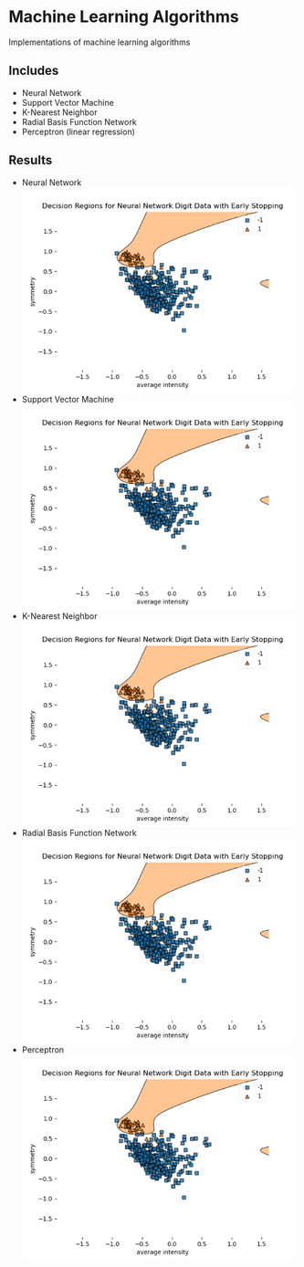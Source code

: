 # Machine Learning Algorithms
Implementations of machine learning algorithms

## Includes
- Neural Network
- Support Vector Machine
- K-Nearest Neighbor
- Radial Basis Function Network
- Perceptron (linear regression)

## Results
- Neural Network
![neural network picture](https://github.com/thomashopkins32/MachineLearningAlgorithms/blob/main/images/nn.png)
- Support Vector Machine
![svm](https://github.com/thomashopkins32/MachineLearningAlgorithms/blob/main/images/nn.png)
- K-Nearest Neighbor
![knn](https://github.com/thomashopkins32/MachineLearningAlgorithms/blob/main/images/nn.png)
- Radial Basis Function Network
![rbf](https://github.com/thomashopkins32/MachineLearningAlgorithms/blob/main/images/nn.png)
- Perceptron
![p](https://github.com/thomashopkins32/MachineLearningAlgorithms/blob/main/images/nn.png)

